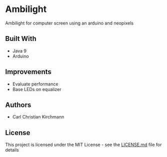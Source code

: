 # Ambilight

Ambilight for computer screen using an arduino and neopixels


## Built With

* Java 9
* Arduino

## Improvements

* Evaluate performance
* Base LEDs on equalizer 

## Authors

* Carl Christian Kirchmann


## License

This project is licensed under the MIT License - see the [LICENSE.md](LICENSE.md) file for details
